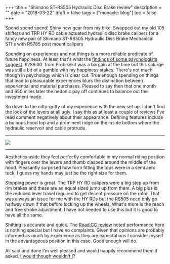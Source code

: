 +++
title = "Shimano ST-RS505 Hydraulic Disc Brake review"
description = ""
date = "2018-03-22"
draft = false
tags = ["monaxle: blog"]
toc = false
+++

Spend spend spend! Shiny new gear from my bike. Swapped out my old 105 shifters and TRP HY RD cable actuated hydraulic disc brake calipers for a fancy new pair of Shimano ST-RS505 Hydraulic Disc Brake Mechanical STI's with RS785 post mount calipers 

Spending on experiences and not things is a more reliable predicate of future happiness. At least that's what the [findings of some psychologists suggest](https://www.psychologytoday.com/us/blog/the-athletes-way/202003/want-more-in-the-moment-happiness-buy-experiences-not-stuff). £289.00  from Probikekit was a bargain at the time but this splurge was still a bit of a gamble with my happiness stakes. There's not much though in psychology which is clear cut. True enough spending on things that lead to pleasurable experiences blurs the distinction between experiential and material purchases. Pleased to say then that one month and 650 miles later the hedonic pay off continues to balance out the investment made. 

So down to the nitty-gritty of my experience with the new set up. I don't find the look of the levers at all ugly. I say this as at least a couple of reviews I've read comment negatively about their appearance. Defining features include a bulbous hood top and a prominent ridge on the inside bottom where the hydraulic reservoir and cable protrude.

***

<img style="display:block;margin:auto" src="https://i.ibb.co/ZRKCGGjN/RS505.jpg">

***

Aesthetics aside they feel perfectly comfortable in my normal riding position with fingers over the levers and thumb clasped around the middle of the hood. Pleasantly surprised how form fitting the tops were in a semi aero tuck. I guess my hands may just be the right size for them.    

Stopping power is great. The TRP HY RD calipers were a big step up from rim brakes and these are an equal sized jump up from them. A big plus is the reduced lever travel required to get decent pressure on the rotor. That was always an issue for me with the HY RDs but the RS505 need only go halfway down if that before locking up the wheels. What's more is the reach and free stroke adjustment. I have not needed to use this but it is good to have all the same. 

Shifting is accurate and quick. The [Road.CC review](https://road.cc/content/review/181892-shimano-105-rs505-hydraulic-sti-road-disc-brake-set) noted performance here is nothing special but I have no complaints. Given that opinions are probably informed as much by experience as they are expectations I consider myself in the advantageous position in this case. Good enough will do.   

All said and done I'm well pleased and would happily recommend them if asked. [I would though wouldn't I](https://youarenotsosmart.com/2011/03/25/the-sunk-cost-fallacy/)?